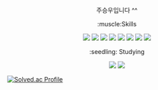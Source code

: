 <!--
- 👋 Hi, I’m @thisIsJooS
- 👀 I’m interested in ...
- 🌱 I’m currently learning ...
- 💞️ I’m looking to collaborate on ...
- 📫 How to reach me ...


thisIsJooS/thisIsJooS is a ✨ special ✨ repository because its `README.md` (this file) appears on your GitHub profile.
You can click the Preview link to take a look at your changes.
--->


<p align ="center">
주승우입니다 ^^

<p align ="center">
:muscle:Skills

<p align ="center">
<img src="https://img.shields.io/badge/HTML5-E34F26?style=flat-square&logo=HTML5&logoColor=white" />
<img src="https://img.shields.io/badge/CSS3-1572B6?style=flat-square&logo=CSS3&logoColor=white" />
<img src="https://img.shields.io/badge/JavaScript-F7DF1E?style=flat-square&logo=JavaScript&logoColor=white" />
<img src="https://img.shields.io/badge/python-3776AB?style=flat-square&logo=python&logoColor=white" />
<img src="https://img.shields.io/badge/JAVA-007396?style=flat-square&logo=JAVA&logoColor=white" />
<img src="https://img.shields.io/badge/Jupyter-F37626?style=flat-square&logo=Jupyter&logoColor=white" />
<img src="https://img.shields.io/badge/jQuery-0769AD?style=flat-square&logo=jQuery&logoColor=white" />
<img src="https://img.shields.io/badge/Spring-6DB33F?style=flat-square&logo=Spring&logoColor=white" />
  
  
<p align ="center">
:seedling: Studying
<p align ="center">
<img src="https://img.shields.io/badge/Node.js-339933?style=flat-square&logo=Node.js&logoColor=white" />
<img src="https://img.shields.io/badge/Django-092E20?style=flat-square&logo=Django&logoColor=white" /> 
 
[![Solved.ac Profile](http://mazassumnida.wtf/api/v2/generate_badge?boj=1avn)](https://solved.ac/1avn/)
